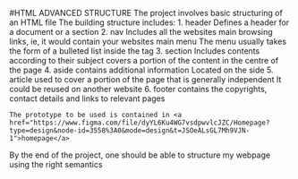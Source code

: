 #HTML ADVANCED STRUCTURE
The project involves basic structuring of an HTML file
    The building structure includes:
        1. header
            Defines a header for a document or a section
        2. nav
            Includes all the websites main browsing links, ie, it would contain your websites main menu
            The menu usually takes the form of a bulleted list inside the tag
        3. section
            Includes contents according to their subject
            covers a portion of the content in the centre of the page
        4. aside
            contains additional information
            Located on the side
        5. article
            used to cover a portion of the page that is generally independent
            It could be reused on another website
        6. footer
            contains the copyrights, contact details and links to relevant pages


    The prototype to be used is contained in <a href="https://www.figma.com/file/dyYL6Ku4WG7vsdpwvlcJZC/Homepage?type=design&node-id=3558%3A0&mode=design&t=JSOeALsGL7Mh9VJN-1">homepage</a>

By the end of the project, one should be able to structure my webpage using the right semantics